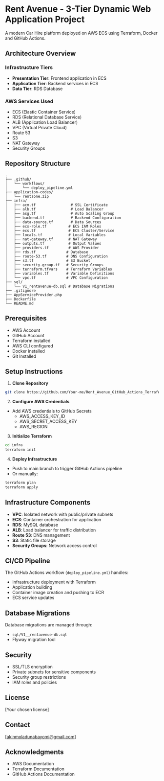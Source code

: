 # Rent Avenue - 3-Tier Dynamic Web Application Project

A modern Car Hire platform deployed on AWS ECS using Terraform, Docker and GitHub Actions.

## Architecture Overview

### Infrastructure Tiers
- **Presentation Tier**: Frontend application in ECS
- **Application Tier**: Backend services in ECS
- **Data Tier**: RDS Database

### AWS Services Used
- ECS (Elastic Container Service)
- RDS (Relational Database Service)
- ALB (Application Load Balancer)
- VPC (Virtual Private Cloud)
- Route 53
- S3
- NAT Gateway
- Security Groups

## Repository Structure

```plaintext
.
├── .github/
│   └── workflows/
│       └── deploy_pipeline.yml
├── application-codes/
│   └── rentzone.zip
├── infra/
│   ├── acm.tf                # SSL Certificate
│   ├── alb.tf                # Load Balancer
│   ├── asg.tf                # Auto Scaling Group
│   ├── backend.tf            # Backend Configuration
│   ├── data-source.tf        # Data Sources
│   ├── ecs-role.tf          # ECS IAM Roles
│   ├── ecs.tf               # ECS Cluster/Service
│   ├── locals.tf            # Local Variables
│   ├── nat-gateway.tf       # NAT Gateway
│   ├── outputs.tf           # Output Values
│   ├── providers.tf         # AWS Provider
│   ├── rds.tf              # Database
│   ├── route-53.tf         # DNS Configuration
│   ├── s3.tf               # S3 Bucket
│   ├── security-group.tf   # Security Groups
│   ├── terraform.tfvars    # Terraform Variables
│   ├── variables.tf        # Variable Definitions
│   └── vpc.tf              # VPC Configuration
├── sql/
│   └── V1_rentavenue-db.sql # Database Migrations
├── .gitignore
├── AppServiceProvider.php
├── Dockerfile
└── README.md
```

## Prerequisites

- AWS Account
- GitHub Account
- Terraform installed
- AWS CLI configured
- Docker installed
- Git Installed

## Setup Instructions

1. **Clone Repository**
```bash
git clone https://github.com/Your-me/Rent_Avenue_GitHub_Actions_Terraform_ECS_Project.git
```

2. **Configure AWS Credentials**
- Add AWS credentials to GitHub Secrets
  - AWS_ACCESS_KEY_ID
  - AWS_SECRET_ACCESS_KEY
  - AWS_REGION

3. **Initialize Terraform**
```bash
cd infra
terraform init
```

4. **Deploy Infrastructure**
- Push to main branch to trigger GitHub Actions pipeline
- Or manually:
```bash
terraform plan
terraform apply
```

## Infrastructure Components

- **VPC**: Isolated network with public/private subnets
- **ECS**: Container orchestration for application
- **RDS**: MySQL database
- **ALB**: Load balancer for traffic distribution
- **Route 53**: DNS management
- **S3**: Static file storage
- **Security Groups**: Network access control

## CI/CD Pipeline

The GitHub Actions workflow (`deploy_pipeline.yml`) handles:
- Infrastructure deployment with Terraform
- Application building
- Container image creation and pushing to ECR
- ECS service updates

## Database Migrations

Database migrations are managed through:
- `sql/V1__rentavenue-db.sql`
- Flyway migration tool

## Security

- SSL/TLS encryption
- Private subnets for sensitive components
- Security group restrictions
- IAM roles and policies


## License

[Your chosen license]

## Contact

[akinmoladunabayomi@gmail.com]

## Acknowledgments

- AWS Documentation
- Terraform Documentation
- GitHub Actions Documentation
